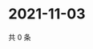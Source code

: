 # 2021-11-03

共 0 条

<!-- BEGIN WEIBO -->
<!-- 最后更新时间 Wed Nov 03 2021 05:00:31 GMT+0800 (China Standard Time) -->

<!-- END WEIBO -->
